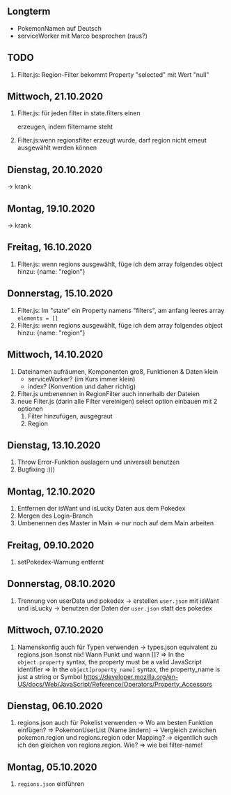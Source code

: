 ## Longterm
- PokemonNamen auf Deutsch
- serviceWorker mit Marco besprechen (raus?)

## TODO
1. Filter.js: Region-Filter bekommt Property "selected" mit Wert "null"

## Mittwoch, 21.10.2020
1. Filter.js: für jeden filter in state.filters einen <p> erzeugen, indem filtername steht
2. Filter.js:wenn regionsfilter erzeugt wurde, darf region nicht erneut ausgewählt werden können

## Dienstag, 20.10.2020
-> krank

## Montag, 19.10.2020
-> krank

## Freitag, 16.10.2020
1. Filter.js: wenn regions ausgewählt, füge ich dem array folgendes object hinzu:
    {name: "region"}

## Donnerstag, 15.10.2020
1. Filter.js: Im "state" ein Property namens "filters", am anfang leeres array      `elements = []`
2. Filter.js: wenn regions ausgewählt, füge ich dem array folgendes object hinzu:
    {name: "region"}

## Mittwoch, 14.10.2020
1. Dateinamen aufräumen, Komponenten groß, Funktionen & Daten klein
    - serviceWorker? (im Kurs immer klein)
    - index? (Konvention und daher richtig)
2. Filter.js umbenennen in RegionFilter auch innerhalb der Dateien
3. neue Filter.js (darin alle Filter vereinigen) 
    select option einbauen mit 2 optionen 
    1. Filter hinzufügen, ausgegraut
    2. Region

## Dienstag, 13.10.2020
1. Throw Error-Funktion auslagern und universell benutzen
2. Bugfixing :)))

## Montag, 12.10.2020
1. Entfernen der isWant und isLucky Daten aus dem Pokedex
2. Mergen des Login-Branch
3. Umbenennen des Master in Main 
    => nur noch auf dem Main arbeiten

## Freitag, 09.10.2020
1. setPokedex-Warnung entfernt

## Donnerstag, 08.10.2020
1. Trennung von userData und pokedex
    -> erstellen `user.json` mit isWant und isLucky
    -> benutzen der Daten der `user.json` statt des pokedex  

## Mittwoch, 07.10.2020
1. Namenskonfig auch für Typen verwenden
    -> types.json equivalent zu regions.json !sonst nix!
    Wann Punkt und wann []?
    => In the `object.property` syntax, the property must be a valid JavaScript identifier
    => In the `object[property_name]` syntax, the property_name is just a string or Symbol
    https://developer.mozilla.org/en-US/docs/Web/JavaScript/Reference/Operators/Property_Accessors

## Dienstag, 06.10.2020
1. regions.json auch für Pokelist verwenden
    -> Wo am besten Funktion einfügen? => PokemonUserList (Name ändern)
    -> Vergleich zwischen pokemon.region und regions.region oder Mapping?
    -> eigentlich such ich den gleichen von regions.region. Wie?
    => wie bei filter-name!

## Montag, 05.10.2020
1. `regions.json` einführen